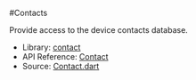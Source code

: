 #Contacts

Provide access to the device contacts database.

* Library: [contact](gap:)
* API Reference: [Contact](gap:contact)
* Source: [Contact.dart](source:gap:lib/src/contact)
